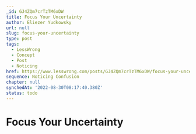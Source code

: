 ```yaml
---
_id: GJ4ZQm7crTzTM6xDW
title: Focus Your Uncertainty
author: Eliezer Yudkowsky
url: null
slug: focus-your-uncertainty
type: post
tags:
  - LessWrong
  - Concept
  - Post
  - Noticing
href: https://www.lesswrong.com/posts/GJ4ZQm7crTzTM6xDW/focus-your-uncertainty
sequence: Noticing Confusion
chapter: null
synchedAt: '2022-08-30T08:17:40.380Z'
status: todo
---
```


# Focus Your Uncertainty

